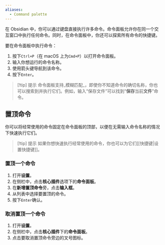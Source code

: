 ```yaml
---
aliases:
  - Command palette
---
```

在 Obsidian 中，你可以通过键盘直接执行许多命令。命令面板允许你在同一个交互窗口中执行任何命令。同时，在命令面板中，你还可以探索所有命令的快捷键。

要在命令面板中执行命令：

1. 按下`Ctrl+P`（在 macOS 上为`Cmd+P`）以打开命令面板。
2. 输入你想运行的命令名称。
3. 使用箭头键导航到该命令。
4. 按下`Enter`。

> [!tip] 提示
> 命令面板支持_模糊匹配_，即使你不知道命令的确切名称，你也可以搜索到并执行它们。例如，输入“保存文件”可以找到“**保存**当前**文件**”命令。

## 置顶命令

你可以将经常使用的命令固定在命令面板的顶部，以便在无需输入命令名称的情况下快速执行它们。

> [!tip] 提示
> 如果你想快速执行经常使用的命令，你也可以为它们[[快捷键|设置快捷键]]。

### 置顶一个命令

1. 打开**设置**。
2. 在侧栏中，点击**核心插件**选项下的**命令面板**。
3. 在**新增置顶命令**旁，点击**输入框**。
4. 从列表中选择要置顶的命令。
5. 按下`Enter`确认。

### 取消置顶一个命令

1. 打开**设置**。
2. 在侧栏中，点击**核心插件**下的**命令面板**。
3. 点击要取消置顶命令旁边的叉号图标。
